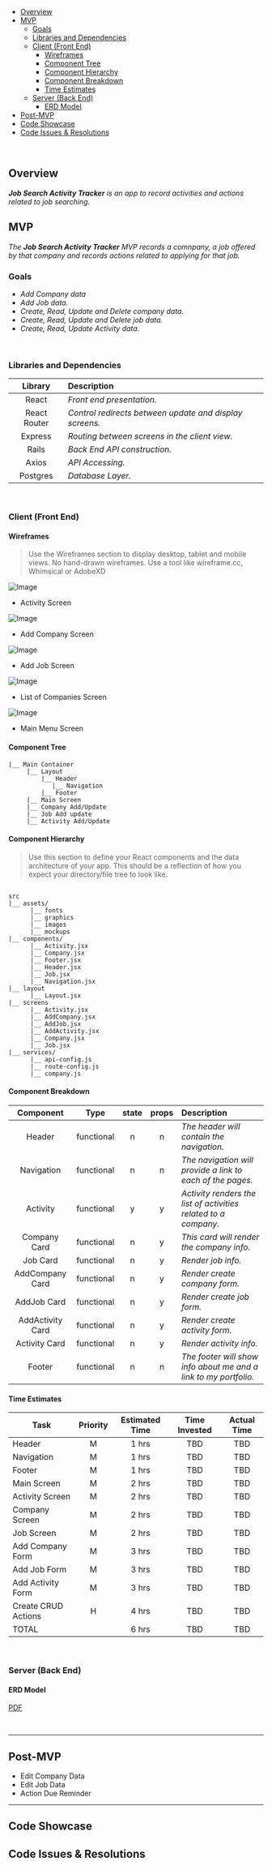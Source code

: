 - [Overview](#overview)
- [MVP](#mvp)
  - [Goals](#goals)
  - [Libraries and Dependencies](#libraries-and-dependencies)
  - [Client (Front End)](#client-front-end)
    - [Wireframes](#wireframes)
    - [Component Tree](#component-tree)
    - [Component Hierarchy](#component-hierarchy)
    - [Component Breakdown](#component-breakdown)
    - [Time Estimates](#time-estimates)
  - [Server (Back End)](#server-back-end)
    - [ERD Model](#erd-model)
- [Post-MVP](#post-mvp)
- [Code Showcase](#code-showcase)
- [Code Issues & Resolutions](#code-issues--resolutions)

<br>

## Overview

_**Job Search Activity Tracker** is an app to record activities and actions related to job searching._
<br>

## MVP

_The **Job Search Activity Tracker** MVP records a comnpany, a job offered by that company and records actions related to applying for that job._
<br>

### Goals

- _Add Company data_
- _Add Job data._
- _Create, Read, Update and Delete company data._
- _Create, Read, Update and Delete job data._
- _Create, Read, Update Activity data._

<br>

### Libraries and Dependencies

|     Library      | Description                                |
| :--------------: | :----------------------------------------- |
|      React       | _Front end presentation._ |
|   React Router   | _Control redirects between update and display screens._ |
|     Express      | _Routing between screens in the client view._ |
|      Rails       | _Back End API construction._ |
|      Axios       | _API Accessing._ |
|     Postgres     | _Database Layer._ |

<br>

### Client (Front End)

#### Wireframes

> Use the Wireframes section to display desktop, tablet and mobile views. No hand-drawn wireframes. Use a tool like wireframe.cc, Whimsical or AdobeXD

![Image](proposal/Activity.png)

- Activity Screen

![Image](proposal/AddCompany.png)

- Add Company Screen

![Image](proposal/AddJob.png)

- Add Job Screen

![Image](proposal/ListOfCompanies.png)

- List of Companies Screen

![Image](proposal/MainMenu.png)

- Main Menu Screen


#### Component Tree
``` structure
|__ Main Container
     |__ Layout
         |__ Header
            |__ Navigation
         |__ Footer
     |__ Main Screen
     |__ Company Add/Update
     |__ Job Add update
     |__ Activity Add/Update

```
#### Component Hierarchy

> Use this section to define your React components and the data architecture of your app. This should be a reflection of how you expect your directory/file tree to look like. 

``` structure

src
|__ assets/
      |__ fonts
      |__ graphics
      |__ images
      |__ mockups
|__ components/
      |__ Activity.jsx
      |__ Company.jsx
      |__ Footer.jsx
      |__ Header.jsx
      |__ Job.jsx
      |__ Navigation.jsx
|__ layout
      |__ Layout.jsx
|__ screens
      |__ Activity.jsx
      |__ AddCompany.jsx
      |__ AddJob.jsx
      |__ AddActivity.jsx
      |__ Company.jsx
      |__ Job.jsx
|__ services/
      |__ api-config.js
      |__ route-config.js
      |__ company.js
```

#### Component Breakdown

|  Component   |    Type    | state | props | Description                                                      |
| :----------: | :--------: | :---: | :---: | :--------------------------------------------------------------- |
|    Header    | functional |   n   |   n   | _The header will contain the navigation._               |
|  Navigation  | functional |   n   |   n   | _The navigation will provide a link to each of the pages._       |
|   Activity   | functional |   y   |   y   | _Activity renders the list of activities related to a company._  |
| Company Card | functional |   n   |   y   | _This card will render the company info._                 |
|   Job Card   | functional |   n   |   y   | _Render job info._                 |
|AddCompany Card| functional |   n   |   y   | _Render create company form._                 |
| AddJob Card  | functional |   n   |   y   | _Render create job form._                 |
|AddActivity Card| functional |   n   |   y   | _Render create activity form._                 |
| Activity Card| functional |   n   |   y   | _Render activity info._                 |
|    Footer    | functional |   n   |   n   | _The footer will show info about me and a link to my portfolio._ |

#### Time Estimates

| Task                | Priority | Estimated Time | Time Invested | Actual Time |
| ------------------- | :------: | :------------: | :-----------: | :---------: |
| Header              |    M     |     1 hrs      |    TBD        |   TBD       |
| Navigation          |    M     |     1 hrs      |    TBD        |   TBD       |
| Footer              |    M     |     1 hrs      |    TBD        |   TBD       |
| Main Screen         |    M     |     2 hrs      |    TBD        |   TBD       |
| Activity Screen     |    M     |     2 hrs      |    TBD        |   TBD       |
| Company Screen      |    M     |     2 hrs      |    TBD        |   TBD       |
| Job Screen          |    M     |     2 hrs      |    TBD        |   TBD       |
| Add Company Form    |    M     |     3 hrs      |    TBD        |   TBD       |
| Add Job Form        |    M     |     3 hrs      |    TBD        |   TBD       |
| Add Activity Form   |    M     |     3 hrs      |    TBD        |   TBD       |
| Create CRUD Actions |    H     |     4 hrs      |    TBD        |   TBD       |
| TOTAL               |          |     6 hrs      |    TBD        |   TBD       |

<br>

### Server (Back End)

#### ERD Model

[PDF](./proposal/SEIProject4EDM.pdf)

<br>

***

## Post-MVP

- Edit Company Data
- Edit Job Data
- Action Due Reminder

***

## Code Showcase



## Code Issues & Resolutions


